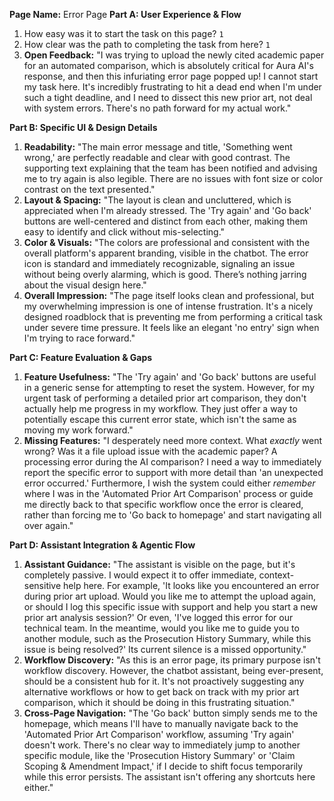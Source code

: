 **Page Name:** Error Page
**Part A: User Experience & Flow**
1. How easy was it to start the task on this page? `1`
2. How clear was the path to completing the task from here? `1`
3. **Open Feedback:** "I was trying to upload the newly cited academic paper for an automated comparison, which is absolutely critical for Aura AI's response, and then this infuriating error page popped up! I cannot start my task here. It's incredibly frustrating to hit a dead end when I'm under such a tight deadline, and I need to dissect this new prior art, not deal with system errors. There's no path forward for my actual work."

**Part B: Specific UI & Design Details**
1. **Readability:** "The main error message and title, 'Something went wrong,' are perfectly readable and clear with good contrast. The supporting text explaining that the team has been notified and advising me to try again is also legible. There are no issues with font size or color contrast on the text presented."
2. **Layout & Spacing:** "The layout is clean and uncluttered, which is appreciated when I'm already stressed. The 'Try again' and 'Go back' buttons are well-centered and distinct from each other, making them easy to identify and click without mis-selecting."
3. **Color & Visuals:** "The colors are professional and consistent with the overall platform's apparent branding, visible in the chatbot. The error icon is standard and immediately recognizable, signaling an issue without being overly alarming, which is good. There’s nothing jarring about the visual design here."
4. **Overall Impression:** "The page itself looks clean and professional, but my overwhelming impression is one of intense frustration. It's a nicely designed roadblock that is preventing me from performing a critical task under severe time pressure. It feels like an elegant 'no entry' sign when I'm trying to race forward."

**Part C: Feature Evaluation & Gaps**
1. **Feature Usefulness:** "The 'Try again' and 'Go back' buttons are useful in a generic sense for attempting to reset the system. However, for my urgent task of performing a detailed prior art comparison, they don't actually help me progress in my workflow. They just offer a way to potentially escape this current error state, which isn't the same as moving my work forward."
2. **Missing Features:** "I desperately need more context. What *exactly* went wrong? Was it a file upload issue with the academic paper? A processing error during the AI comparison? I need a way to immediately report the specific error to support with more detail than 'an unexpected error occurred.' Furthermore, I wish the system could either *remember* where I was in the 'Automated Prior Art Comparison' process or guide me directly back to that specific workflow once the error is cleared, rather than forcing me to 'Go back to homepage' and start navigating all over again."

**Part D: Assistant Integration & Agentic Flow**
1. **Assistant Guidance:** "The assistant is visible on the page, but it's completely passive. I would expect it to offer immediate, context-sensitive help here. For example, 'It looks like you encountered an error during prior art upload. Would you like me to attempt the upload again, or should I log this specific issue with support and help you start a new prior art analysis session?' Or even, 'I've logged this error for our technical team. In the meantime, would you like me to guide you to another module, such as the Prosecution History Summary, while this issue is being resolved?' Its current silence is a missed opportunity."
2. **Workflow Discovery:** "As this is an error page, its primary purpose isn't workflow discovery. However, the chatbot assistant, being ever-present, should be a consistent hub for it. It's not proactively suggesting any alternative workflows or how to get back on track with my prior art comparison, which it should be doing in this frustrating situation."
3. **Cross-Page Navigation:** "The 'Go back' button simply sends me to the homepage, which means I'll have to manually navigate back to the 'Automated Prior Art Comparison' workflow, assuming 'Try again' doesn't work. There's no clear way to immediately jump to another specific module, like the 'Prosecution History Summary' or 'Claim Scoping & Amendment Impact,' if I decide to shift focus temporarily while this error persists. The assistant isn't offering any shortcuts here either."